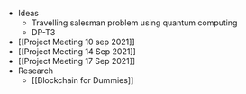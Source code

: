 - Ideas
	- Travelling salesman problem using quantum computing
	- DP-T3
- [[Project Meeting 10 sep 2021]]
- [[Project Meeting 14 Sep 2021]]
- [[Project Meeting 17 Sep 2021]]
- Research
	- [[Blockchain for Dummies]]